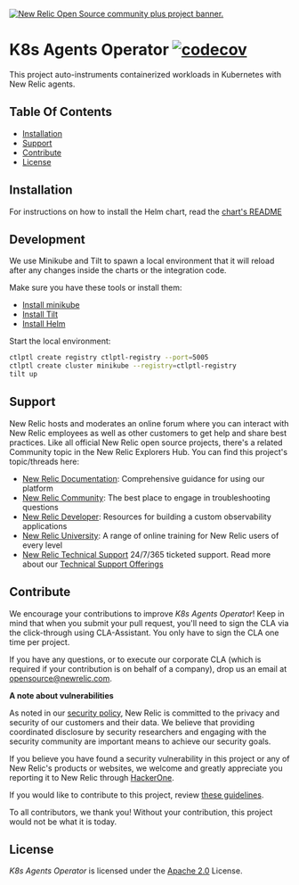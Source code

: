 <a href="https://opensource.newrelic.com/oss-category/#community-plus"><picture><source media="(prefers-color-scheme: dark)" srcset="https://github.com/newrelic/opensource-website/raw/main/src/images/categories/dark/Community_Plus.png"><source media="(prefers-color-scheme: light)" srcset="https://github.com/newrelic/opensource-website/raw/main/src/images/categories/Community_Plus.png"><img alt="New Relic Open Source community plus project banner." src="https://github.com/newrelic/opensource-website/raw/main/src/images/categories/Community_Plus.png"></picture></a>

# K8s Agents Operator [![codecov](https://codecov.io/gh/andrew-lozoya/k8s-agents-operator-windows/graph/badge.svg?token=YUSEXVY3WF)](https://codecov.io/gh/andrew-lozoya/k8s-agents-operator-windows)

This project auto-instruments containerized workloads in Kubernetes with New Relic agents.

## Table Of Contents

- [Installation](#installation)
- [Support](#support)
- [Contribute](#contribute)
- [License](#license)

## Installation

For instructions on how to install the Helm chart, read the [chart's README](./charts/k8s-agents-operator/README.md)

## Development

We use Minikube and Tilt to spawn a local environment that it will reload after any changes inside the charts or the integration code.

Make sure you have these tools or install them:

* [Install minikube](https://minikube.sigs.k8s.io/docs/start/)
* [Install Tilt](https://docs.tilt.dev/install.html)
* [Install Helm](https://helm.sh/docs/intro/install/)

Start the local environment:

```bash
ctlptl create registry ctlptl-registry --port=5005
ctlptl create cluster minikube --registry=ctlptl-registry
tilt up
```

## Support

New Relic hosts and moderates an online forum where you can interact with New Relic employees as well as other customers to get help and share best practices. Like all official New Relic open source projects, there's a related Community topic in the New Relic Explorers Hub. You can find this project's topic/threads here:

* [New Relic Documentation](https://docs.newrelic.com): Comprehensive guidance for using our platform
* [New Relic Community](https://forum.newrelic.com/t/new-relic-kubernetes-open-source-integration/109093): The best place to engage in troubleshooting questions
* [New Relic Developer](https://developer.newrelic.com/): Resources for building a custom observability applications
* [New Relic University](https://learn.newrelic.com/): A range of online training for New Relic users of every level
* [New Relic Technical Support](https://support.newrelic.com/) 24/7/365 ticketed support. Read more about our [Technical Support Offerings](https://docs.newrelic.com/docs/licenses/license-information/general-usage-licenses/support-plan)

## Contribute

We encourage your contributions to improve *K8s Agents Operator*! Keep in mind that when you submit your pull request, you'll need to sign the CLA via the click-through using CLA-Assistant. You only have to sign the CLA one time per project.

If you have any questions, or to execute our corporate CLA (which is required if your contribution is on behalf of a company), drop us an email at opensource@newrelic.com.

**A note about vulnerabilities**

As noted in our [security policy](../../security/policy), New Relic is committed to the privacy and security of our customers and their data. We believe that providing coordinated disclosure by security researchers and engaging with the security community are important means to achieve our security goals.

If you believe you have found a security vulnerability in this project or any of New Relic's products or websites, we welcome and greatly appreciate you reporting it to New Relic through [HackerOne](https://hackerone.com/newrelic).

If you would like to contribute to this project, review [these guidelines](./CONTRIBUTING.md).

To all contributors, we thank you!  Without your contribution, this project would not be what it is today.

## License
*K8s Agents Operator* is licensed under the [Apache 2.0](http://apache.org/licenses/LICENSE-2.0.txt) License.

